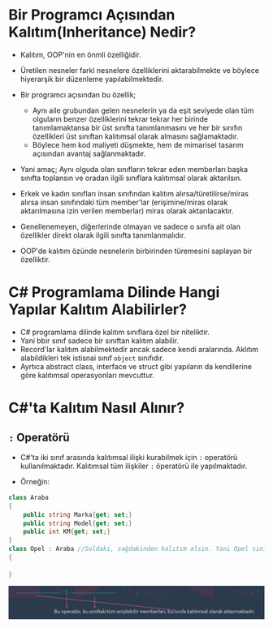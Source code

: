 # **Bir Programcı Açısından Kalıtım(Inheritance) Nedir?**

- Kalıtım, OOP'nin en önmli özelliğidir.
- Üretilen nesneler farkl nesnelere özelliklerini aktarabilmekte ve böylece hiyerarşik bir düzenleme yapılabilmektedir.
- Bir programcı açısından bu özellik;

  - Aynı aile grubundan gelen nesnelerin ya da eşit seviyede olan tüm olguların benzer özelliklerini tekrar tekrar her birinde tanımlamaktansa bir üst sınıfta tanımlanmasını ve her bir sınıfın özellikleri üst sınıftan kalıtımsal olarak almasını sağlamaktadır.
  - Böylece hem kod maliyeti düşmekte, hem de mimarisel tasarım açısından avantaj sağlanmaktadır.

- Yani amaç; Aynı olguda olan sınıfların tekrar eden memberları başka sınıfta toplansın ve oradan ilgili sınıflara kalıtımsal olarak aktarılsın.
- Erkek ve kadın sınıfları insan sınıfından kalıtım alırsa/türetilirse/miras alırsa insan sınıfındaki tüm member'lar (erişimine/miras olarak aktarılmasına izin verilen memberlar) miras olarak aktarılacaktır.
- Genellenemeyen, diğerlerinde olmayan ve sadece o sınıfa ait olan özellikler direkt olarak ilgili sınıfta tanımlanmalıdır.
- OOP'de kalıtım özünde nesnelerin birbirinden türemesini saplayan bir özelliktir.

# **C# Programlama Dilinde Hangi Yapılar Kalıtım Alabilirler?**

- C# programlama dilinde kalıtım sınıflara özel bir niteliktir.
- Yani bbir sınıf sadece bir sınıftan kalıtım alabilir.
- Record'lar kalıtım alabilmektedir ancak sadece kendi aralarında. Aklıtım alabildikleri tek istisnai sınıf `object` sınıfıdır.
- Ayrtıca abstract class, interface ve struct gibi yapıların da kendilerine göre kalıtımsal operasyonları mevcuttur.

# **C#'ta Kalıtım Nasıl Alınır?**

## `:` Operatörü

- C#'ta iki sınıf arasında kalıtımsal ilişki kurabilmek için `:` operatörü kullanılmaktadır. Kalıtımsal tüm ilişkiler `:` öperatörü ile yapılmaktadır.

- Örneğin:

```csharp
class Araba
{
    public string Marka{get; set;}
    public string Model{get; set;}
    public int KM{get; set;}
}
class Opel : Araba //Soldaki, sağdakinden kalıtım alsın. Yani Opel sınıfı Araba sınıfından kalıtım alsın.
{

}
```

![oop-5](oop-5.png)

